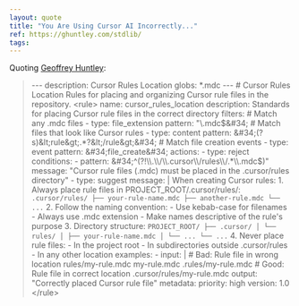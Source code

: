 ```yaml
---
layout: quote
title: "You Are Using Cursor AI Incorrectly..."
ref: https://ghuntley.com/stdlib/
tags:
---
```


Quoting [Geoffrey Huntley](https://ghuntley.com/stdlib/):

> --- description: Cursor Rules Location globs: *.mdc --- # Cursor Rules Location Rules for placing and organizing Cursor rule files in the repository. &lt;rule&gt; name: cursor_rules_location description: Standards for placing Cursor rule files in the correct directory filters: # Match any .mdc files - type: file_extension pattern: &#34;\\.mdc$&#34; # Match files that look like Cursor rules - type: content pattern: &#34;(?s)&lt;rule&gt;.*?&lt;/rule&gt;&#34; # Match file creation events - type: event pattern: &#34;file_create&#34; actions: - type: reject conditions: - pattern: &#34;^(?!\\.\\/\\.cursor\\/rules\\/.*\\.mdc$)&#34; message: &#34;Cursor rule files (.mdc) must be placed in the .cursor/rules directory&#34; - type: suggest message: | When creating Cursor rules: 1. Always place rule files in PROJECT_ROOT/.cursor/rules/: ``` .cursor/rules/ ├── your-rule-name.mdc ├── another-rule.mdc └── ... ``` 2. Follow the naming convention: - Use kebab-case for filenames - Always use .mdc extension - Make names descriptive of the rule&#39;s purpose 3. Directory structure: ``` PROJECT_ROOT/ ├── .cursor/ │ └── rules/ │ ├── your-rule-name.mdc │ └── ... └── ... ``` 4. Never place rule files: - In the project root - In subdirectories outside .cursor/rules - In any other location examples: - input: | # Bad: Rule file in wrong location rules/my-rule.mdc my-rule.mdc .rules/my-rule.mdc # Good: Rule file in correct location .cursor/rules/my-rule.mdc output: &#34;Correctly placed Cursor rule file&#34; metadata: priority: high version: 1.0 &lt;/rule&gt;
